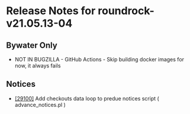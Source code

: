 
# Release Notes for roundrock-v21.05.13-04

## Bywater Only

- NOT IN BUGZILLA - GitHub Actions - Skip building docker images for now, it always fails

## Notices

- [[29100]](http://bugs.koha-community.org/bugzilla3/show_bug.cgi?id=29100) Add checkouts data loop to predue notices script ( advance_notices.pl )


